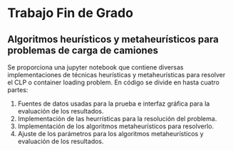# Trabajo Fin de Grado
## Algoritmos heurísticos y metaheurísticos para problemas de carga de camiones
Se proporciona una jupyter notebook que contiene diversas implementaciones de técnicas heurísticas y metaheurísticas para resolver el CLP o container loading problem.
En código se divide en hasta cuatro partes:
1) Fuentes de datos usadas para la prueba e interfaz gráfica para la evaluación de los resultados.
2) Implementación de las heurrísticas para la resolución del problema.
3) Implementación de los algoritmos metaheurísticos para resolverlo.
4) Ajuste de los parámetros para los algoritmos metaheurísticos y evaluación de los resultados.
